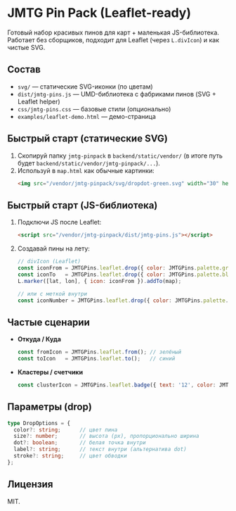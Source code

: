 # JMTG Pin Pack (Leaflet-ready)

Готовый набор красивых пинов для карт + маленькая JS-библиотека.
Работает без сборщиков, подходит для Leaflet (через `L.divIcon`) и как чистые SVG.

## Состав
- `svg/` — статические SVG-иконки (по цветам)
- `dist/jmtg-pins.js` — UMD-библиотека с фабриками пинов (SVG + Leaflet helper)
- `css/jmtg-pins.css` — базовые стили (опционально)
- `examples/leaflet-demo.html` — демо-страница

## Быстрый старт (статические SVG)
1. Скопируй папку `jmtg-pinpack` в `backend/static/vendor/` (в итоге путь будет `backend/static/vendor/jmtg-pinpack/...`).
2. Используй в `map.html` как обычные картинки:
   ```html
   <img src="/vendor/jmtg-pinpack/svg/dropdot-green.svg" width="30" height="46"/>
   ```

## Быстрый старт (JS-библиотека)
1. Подключи JS после Leaflet:
   ```html
   <script src="/vendor/jmtg-pinpack/dist/jmtg-pins.js"></script>
   ```
2. Создавай пины на лету:
   ```js
   // divIcon (Leaflet)
   const iconFrom = JMTGPins.leaflet.drop({ color: JMTGPins.palette.green, size: 46, dot: true });
   const iconTo   = JMTGPins.leaflet.drop({ color: JMTGPins.palette.blue,  size: 46, dot: true });
   L.marker([lat, lon], { icon: iconFrom }).addTo(map);

   // или с меткой внутри
   const iconNumber = JMTGPins.leaflet.drop({ color: JMTGPins.palette.orange, label: '7' });
   ```

## Частые сценарии
- **Откуда / Куда**
  ```js
  const fromIcon = JMTGPins.leaflet.from(); // зелёный
  const toIcon   = JMTGPins.leaflet.to();   // синий
  ```

- **Кластеры / счетчики**
  ```js
  const clusterIcon = JMTGPins.leaflet.badge({ text: '12', color: JMTGPins.palette.purple });
  ```

## Параметры (drop)
```ts
type DropOptions = {
  color?: string;      // цвет пина
  size?: number;       // высота (px), пропорционально ширина
  dot?: boolean;       // белая точка внутри
  label?: string;      // текст внутри (альтернатива dot)
  stroke?: string;     // цвет обводки
};
```

## Лицензия
MIT.